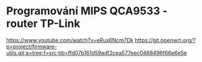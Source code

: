 #  Programování MIPS QCA9533 - router TP-Link 
https://www.youtube.com/watch?v=eRus6Ncm7Dk
https://git.openwrt.org/?p=project/firmware-utils.git;a=tree;f=src;hb=ffd07b161d59adf2cea577eec0468496f66e6e5e
